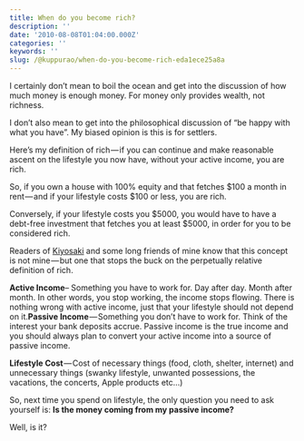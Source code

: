 ```yaml
---
title: When do you become rich?
description: ''
date: '2010-08-08T01:04:00.000Z'
categories: ''
keywords: ''
slug: /@kuppurao/when-do-you-become-rich-eda1ece25a8a
---
```


I certainly don’t mean to boil the ocean and get into the discussion of how much money is enough money. For money only provides wealth, not richness.

I don’t also mean to get into the philosophical discussion of “be happy with what you have”. My biased opinion is this is for settlers.

Here’s my definition of rich — if you can continue and make reasonable ascent on the lifestyle you now have, without your active income, you are rich.

So, if you own a house with 100% equity and that fetches $100 a month in rent — and if your lifestyle costs $100 or less, you are rich.

Conversely, if your lifestyle costs you $5000, you would have to have a debt-free investment that fetches you at least $5000, in order for you to be considered rich.

Readers of [Kiyosaki](http://kuppurao.com/blog/2004/12/which-dad/ "Which dad?") and some long friends of mine know that this concept is not mine — but one that stops the buck on the perpetually relative definition of rich.

**Active Income**– Something you have to work for. Day after day. Month after month. In other words, you stop working, the income stops flowing. There is nothing wrong with active income, just that your lifestyle should not depend on it.**Passive Income** — Something you don’t have to work for. Think of the interest your bank deposits accrue. Passive income is the true income and you should always plan to convert your active income into a source of passive income.

**Lifestyle Cost** — Cost of necessary things (food, cloth, shelter, internet) and unnecessary things (swanky lifestyle, unwanted possessions, the vacations, the concerts, Apple products etc…)

So, next time you spend on lifestyle, the only question you need to ask yourself is: **Is the money coming from my passive income?**

Well, is it?